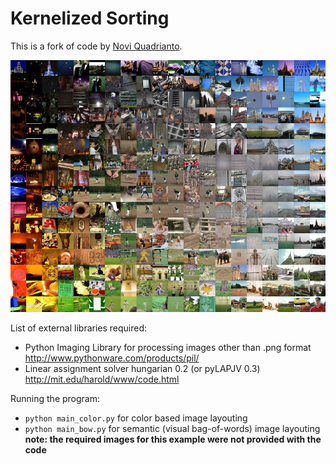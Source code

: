 # Kernelized Sorting

This is a fork of code by [Novi Quadrianto](http://users.sussex.ac.uk/~nq28/kernelized_sorting.html).

![](documentation/output.jpg)

List of external libraries required:

- Python Imaging Library for processing images other than .png format http://www.pythonware.com/products/pil/
- Linear assignment solver hungarian 0.2 (or pyLAPJV 0.3) http://mit.edu/harold/www/code.html 

Running the program:
- `python main_color.py` for color based image layouting 
- `python main_bow.py` for semantic (visual bag-of-words) image layouting **note: the required images for this example were not provided with the code**
